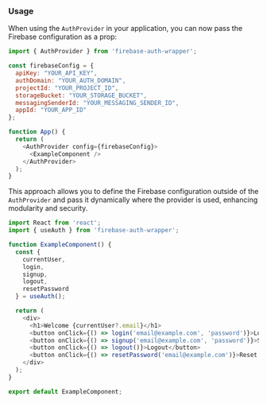 ### Usage
When using the `AuthProvider` in your application, you can now pass the Firebase configuration as a prop:

```javascript
import { AuthProvider } from 'firebase-auth-wrapper';

const firebaseConfig = {
  apiKey: "YOUR_API_KEY",
  authDomain: "YOUR_AUTH_DOMAIN",
  projectId: "YOUR_PROJECT_ID",
  storageBucket: "YOUR_STORAGE_BUCKET",
  messagingSenderId: "YOUR_MESSAGING_SENDER_ID",
  appId: "YOUR_APP_ID"
};

function App() {
  return (
    <AuthProvider config={firebaseConfig}>
      <ExampleComponent />
    </AuthProvider>
  );
}
```

This approach allows you to define the Firebase configuration outside of the `AuthProvider` and pass it dynamically where the provider is used, enhancing modularity and security.

```javascript
import React from 'react';
import { useAuth } from 'firebase-auth-wrapper';

function ExampleComponent() {
  const {
    currentUser,
    login,
    signup,
    logout,
    resetPassword
  } = useAuth();

  return (
    <div>
      <h1>Welcome {currentUser?.email}</h1>
      <button onClick={() => login('email@example.com', 'password')}>Login</button>
      <button onClick={() => signup('email@example.com', 'password')}>Signup</button>
      <button onClick={() => logout()}>Logout</button>
      <button onClick={() => resetPassword('email@example.com')}>Reset Password</button>
    </div>
  );
}

export default ExampleComponent;
```
